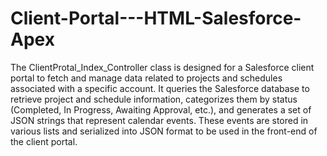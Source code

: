 # Client-Portal---HTML-Salesforce-Apex
The ClientProtal_Index_Controller class is designed for a Salesforce client portal to fetch and manage data related to projects and schedules associated with a specific account. It queries the Salesforce database to retrieve project and schedule information, categorizes them by status (Completed, In Progress, Awaiting Approval, etc.), and generates a set of JSON strings that represent calendar events. These events are stored in various lists and serialized into JSON format to be used in the front-end of the client portal.
